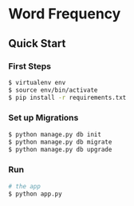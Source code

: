 # Word Frequency

## Quick Start

### First Steps

```sh
$ virtualenv env
$ source env/bin/activate
$ pip install -r requirements.txt
```

### Set up Migrations

```sh
$ python manage.py db init
$ python manage.py db migrate
$ python manage.py db upgrade
```

### Run

```sh
# the app
$ python app.py
```